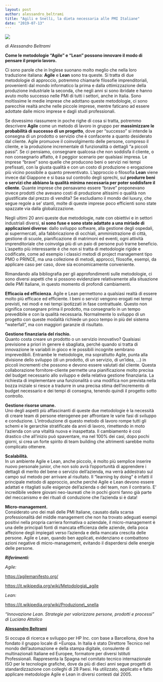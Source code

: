```yaml
---
layout: post
author: alessandro_beltrami
title: "Agili e Snelli, la dieta necessaria alle PMI Italiane"
date: "2019-07-13"
---
```


![](images/agileleanpmi2-3.jpg)

_di Alessandro Beltrami_

**Come le metodologie “Agile” e “Lean” possono innovare il modo di pensare il proprio lavoro.**

Ci sono parole che in Inglese suonano molto meglio che nella loro traduzione italiana: **Agile** e **Lean** sono tra queste. Si tratta di due metodologie di approccio, potremmo chiamarle filosofie imprenditoriali, provenienti dal mondo informatico la prima e dalla ottimizzazione della produzione industriale la seconda, che negli anni si sono ibridate e hanno avuto molto successo nelle PMI di tutti i settori, anche in Italia. Sono moltissime le medie imprese che adottano queste metodologie, ci sono parecchie realtà anche nelle piccole imprese, mentre faticano ad essere adottate dalle micro imprese e dagli studi professionali.   

Se dovessimo riassumere in poche righe di cosa si tratta, potremmo descrivere **Agile** come un metodo di lavoro in gruppo per **massimizzare le probabilità di successo di un progetto**, dove per “successo” si intende la consegna di un prodotto o servizio che è confacente a quanto desiderato dal cliente. Agile promuove il coinvolgimento delle persone, compreso il cliente, e la produzione incrementale di funzionalità o dettagli “a piccoli passi”. Se ci pensiamo, consegnare qualcosa che non soddisfa il cliente, o non consegnarlo affatto, è il peggior scenario per qualsiasi impresa. Le imprese “brave” sono quelle che producono beni o servizi nei tempi prefissati, con la giusta qualità e con un costo di produzione o erogazione più vicino possibile a quanto preventivato. L’approccio o filosofia **Lean** viene invece dal Giappone e si basa sul controllo degli sprechi, sul **produrre beni o servizi che abbiano la qualità minima necessaria per poter soddisfare il cliente**. Quante imprese che pensavamo essere “brave” proponevano invece prodotti che avevano costi di produzione altissimi o qualità non giustificate dal prezzo di vendita? Se escludiamo il mondo del luxury, che segue regole a se’ stanti, molte di queste imprese poco efficienti sono state spazzate via dalla globalizzazione.   

Negli ultimi 20 anni queste due metodologie, nate con obiettivi e in settori industriali diversi, **si sono fuse e sono state adattate a una miriade di applicazioni diverse**: dallo sviluppo software, alla gestione degli ospedali, ai supermercati, alla fabbricazione di occhiali, amministrazione di città, gestione di scuole, pianificazione di matrimoni ed eventi, ogni attività imprenditoriale che coinvolga più di un paio di persone può trarne beneficio. L’aspetto più interessante è che non si tratta di metodologie rigide e codificate, come ad esempio i classici metodi di project management tipo PMO o PRINCE, ma una collezione di metodi, approcci, filosofie, esempi, da applicare caso per caso, dove sia economicamente conveniente.  

Rimandando alla bibliografia per gli approfondimenti sulle metodologie, ci sono diversi aspetti che si possono evidenziare relativamente alla situazione delle PMI Italiane, in questo momento di profondi cambiamenti.  

**Efficacia ed efficienza**. Agile e Lean permettono a qualsiasi realtà di essere molto più efficace ed efficiente. I beni o servizi vengono erogati nei tempi previsti, nei modi e nei tempi ipotizzati in fase contrattuale. Questo non significa consegnare prima il prodotto, ma consegnarlo in un tempo prevedibile e con la qualità necessaria. Normalmente lo sviluppo di un progetto con queste modalità richiede un poco tempo in più del sistema “waterfall”, ma con maggiori garanzie di risultato.   

**Gestione finanziaria del rischio.**  
Quanto costa creare un prodotto o un servizio innovativo? Qualsiasi previsione a priori in genere è sbagliata, perché quando si tratta di innovazione le variabili in gioco e le possibili incognite sembrano imprevedibili. Entrambe le metodologie, ma soprattutto Agile, punta alla divisione dello sviluppo (di un prodotto, di un servizio, di un’idea, …) in piccoli incrementi che possono e devono essere valutati dal cliente. Questa collaborazione fornitore-cliente permette una pianificazione molto precisa del budget necessario allo sviluppo e della relativa gestione finanziaria. La richiesta di implementare una funzionalità o una modifica non prevista nella bozza iniziale si riesce a tradurre in una precisa stima dell’incremento di budget necessario e dei tempi di consegna, tenendo quindi il progetto sotto controllo.  

**Gestione risorse umane.**  
Uno degli aspetti più affascinanti di queste due metodologie è la necessità di creare team di persone eterogenee per affrontare le varie fasi di sviluppo e conduzione. L’introduzione di questo metodo di lavoro rompe tutti gli schemi e le gerarchie stratificate da anni di lavoro, rimettendo in moto l’azienda con una vitalità nuova e inaspettata. Il cambiamento è così drastico che all’inizio può spaventare, ma nel 100% dei casi, dopo pochi giorni, si crea un forte spirito di team building che altrimenti sarebbe molto complicato ottenere.  

**Scalabilità.**  
In un ambiente Agile e Lean, anche piccolo, è molto più semplice inserire nuovo personale junior, che non solo avrà l’opportunità di apprendere i dettagli di merito del bene o servizio dell’azienda, ma verrà addestrato sul campo sul metodo per arrivare al risultato. Il “learning by doing” è infatti il principale metodo di approccio, anche perché Agile e Lean devono essere adattati e ritagliati sulle esigenze dell’azienda o del team, non il contrario. E’ incredibile vedere giovani neo-laureati che in pochi giorni fanno già parte del meccanismo e dei rituali di conduzione che l’azienda si è data!   

**Micro-management.**  
Considerato uno dei mali delle PMI Italiane, causato dalla scarsa professionalità del middle management che non ha trovato adeguati esempi positivi nella propria carriera formativa o aziendale, il micro-management è una delle principali fonti di mancata efficienza delle aziende, della poca affezione degli impiegati verso l’azienda e della mancata crescita delle persone. Agile e Lean, quando ben applicati, evidenziano e combattono azioni negative di micro-management, evitando il disperdersi delle energie delle persone.  

**_Riferimenti:_**  

_Agile:_

https://agilemanifesto.org/

https://it.wikipedia.org/wiki/Metodologia\_agile

_Lean:_

https://it.wikipedia.org/wiki/Produzione\_snella

_“Innovazione Lean. Strategie per valorizzare persone, prodotti e processi” di Luciano Attolico_

**[Alessandro Beltrami](https://www.linkedin.com/in/alessandrobeltrami/)**

Si occupa di ricerca e sviluppo per HP Inc. con base a Barcellona, dove ha fondato il gruppo locale di +Europa. In Italia è stato Direttore Tecnico nel mondo dell’automazione e della stampa digitale, consulente di multinazionali Italiane ed Europee, formatore per diversi Istituti Professionali. Rappresenta la Spagna nel comitato tecnico internazionale ISO per le tecnologie grafiche, dove da più di dieci anni segue progetti di standardizzazione con colleghi di 28 Paesi. Ha utilizzato, applicato e fatto applicare metodologie Agile e Lean in diversi contesti dal 2005.
